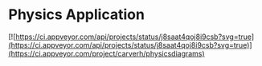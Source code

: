 # Physics Application
[![https://ci.appveyor.com/api/projects/status/j8saat4qoj8i9csb?svg=true](https://ci.appveyor.com/api/projects/status/j8saat4qoj8i9csb?svg=true)](https://ci.appveyor.com/project/carverh/physicsdiagrams)
